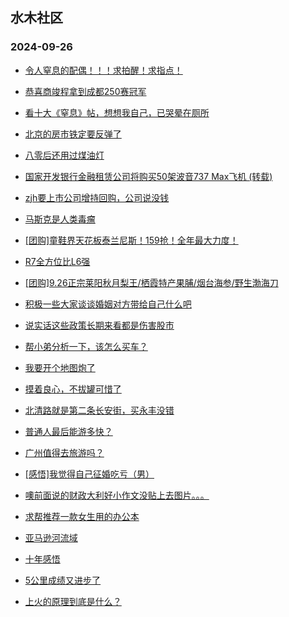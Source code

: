 ## 水木社区 
### 2024-09-26

+ [令人窒息的配偶！！！求拍醒！求指点！](https://www.newsmth.net/nForum/article/FamilyLife/1766861460)

+ [恭喜商竣程拿到成都250赛冠军](https://www.newsmth.net/nForum/article/Tennis/1179469)

+ [看十大《窒息》帖，想想我自己，已哭晕在厕所](https://www.newsmth.net/nForum/article/Divorce/2098641)

+ [北京的房市铁定要反弹了](https://www.newsmth.net/nForum/article/OurEstate/3095200)

+ [八零后还用过煤油灯](https://www.newsmth.net/nForum/article/Age/20375073)

+ [国家开发银行金融租赁公司将购买50架波音737 Max飞机 (转载)](https://www.newsmth.net/nForum/article/Flyers/234767)

+ [zjh要上市公司增持回购，公司说没钱](https://www.newsmth.net/nForum/article/Stock/10930046)

+ [马斯克是人类毒瘤](https://www.newsmth.net/nForum/article/AutoWorld/1944921423)

+ [[团购]童鞋界天花板泰兰尼斯！159抢！全年最大力度！](https://www.newsmth.net/nForum/article/ADAgent_TG/1326258)

+ [R7全方位比L6强](https://www.newsmth.net/nForum/article/GreenAuto/1677554)

+ [[团购]9.26正宗莱阳秋月梨王/栖霞特产果脯/烟台海参/野生渤海刀](https://www.newsmth.net/nForum/article/ADAgent_TG/1326337)

+ [积极一些大家谈谈婚姻对方带给自己什么吧](https://www.newsmth.net/nForum/article/FamilyLife/1766863941)

+ [说实话这些政策长期来看都是伤害股市](https://www.newsmth.net/nForum/article/Stock/10930944)

+ [帮小弟分析一下，该怎么买车？](https://www.newsmth.net/nForum/article/GreenAuto/1678695)

+ [我要开个地图炮了](https://www.newsmth.net/nForum/article/AutoWorld/1944920832)

+ [摸着良心，不拔罐可惜了](https://www.newsmth.net/nForum/article/FashionShow/513358)

+ [北清路就是第二条长安街，买永丰没错](https://www.newsmth.net/nForum/article/OurEstate/3096005)

+ [普通人最后能游多快？](https://www.newsmth.net/nForum/article/Swimming/944217)

+ [广州值得去旅游吗？](https://www.newsmth.net/nForum/article/Travel/1012811)

+ [[感悟]我觉得自己征婚吃亏（男）](https://www.newsmth.net/nForum/article/Age/20375137)

+ [噢前面说的财政大利好小作文没贴上去图片。。。](https://www.newsmth.net/nForum/article/Stock/10930981)

+ [求帮推荐一款女生用的办公本](https://www.newsmth.net/nForum/article/Notebook/1995800)

+ [亚马逊河流域](https://www.newsmth.net/nForum/article/Geography/598841)

+ [十年感悟](https://www.newsmth.net/nForum/article/Divorce/2098260)

+ [5公里成绩又进步了](https://www.newsmth.net/nForum/article/RunningLife/834966)

+ [上火的原理到底是什么？](https://www.newsmth.net/nForum/article/Science/383939)

